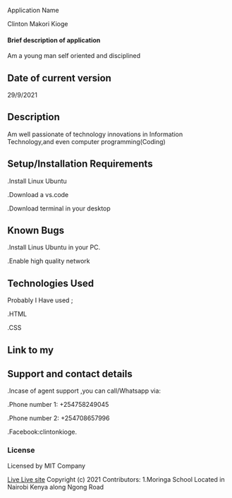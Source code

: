 Application Name

Clinton Makori Kioge

#### Brief description of application

Am a young man self oriented and disciplined

## Date of current version

29/9/2021

## Description

Am well passionate of technology innovations in
Information Technology,and even computer programming(Coding)

## Setup/Installation Requirements

.Install Linux Ubuntu

.Download a vs.code

.Download terminal in your desktop

## Known Bugs

.Install Linus Ubuntu in your PC.

.Enable high quality network

## Technologies Used

Probably I Have used ;

.HTML

.CSS

## Link to my

## Support and contact details

.Incase of agent support ,you can call/Whatsapp
via:

.Phone number 1: +254758249045

.Phone number 2: +254708657996

.Facebook:clintonkioge.

### License

Licensed by MIT Company

[Live Live site](https://kingsly62.github.io/photography-website/)
Copyright (c) 2021
Contributors:
1.Moringa School Located in Nairobi Kenya
along Ngong Road
